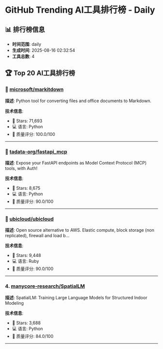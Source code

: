 # GitHub Trending AI工具排行榜 - Daily

## 📊 排行榜信息
- **时间范围**: daily
- **生成时间**: 2025-08-16 02:32:54
- **工具总数**: 4

## 🏆 Top 20 AI工具排行榜

### 🥇 [microsoft/markitdown](https://github.com/microsoft/markitdown)

**描述**: Python tool for converting files and office documents to Markdown.

**技术信息**:
- 💫 Stars: 71,693
- 💻 语言: Python
- 🎯 质量评分: 100.0/100

---

### 🥈 [tadata-org/fastapi_mcp](https://github.com/tadata-org/fastapi_mcp)

**描述**: Expose your FastAPI endpoints as Model Context Protocol (MCP) tools, with Auth!

**技术信息**:
- 💫 Stars: 8,675
- 💻 语言: Python
- 🎯 质量评分: 90.0/100

---

### 🥉 [ubicloud/ubicloud](https://github.com/ubicloud/ubicloud)

**描述**: Open source alternative to AWS. Elastic compute, block storage (non replicated), firewall and load b...

**技术信息**:
- 💫 Stars: 9,448
- 💻 语言: Ruby
- 🎯 质量评分: 90.0/100

---

### 4. [manycore-research/SpatialLM](https://github.com/manycore-research/SpatialLM)

**描述**: SpatialLM: Training Large Language Models for Structured Indoor Modeling

**技术信息**:
- 💫 Stars: 3,688
- 💻 语言: Python
- 🎯 质量评分: 84.0/100

---

